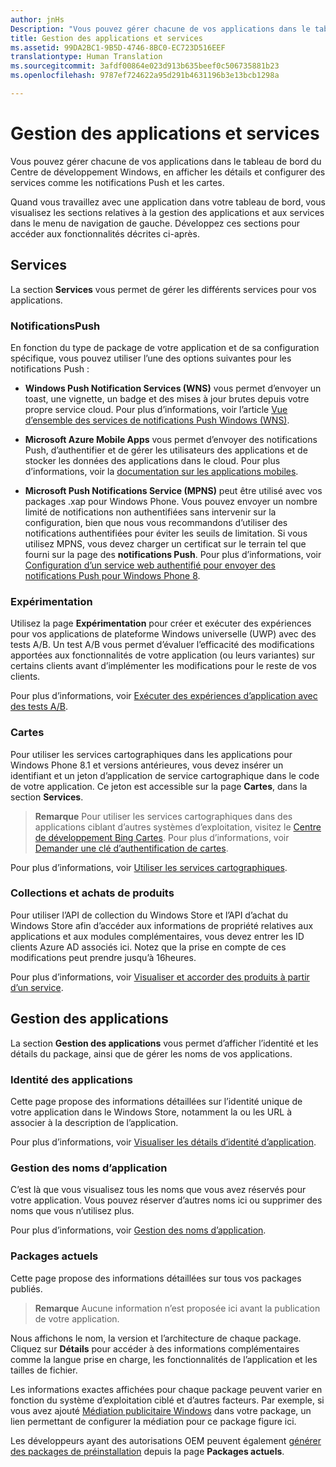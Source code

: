 ```yaml
---
author: jnHs
Description: "Vous pouvez gérer chacune de vos applications dans le tableau de bord du Centre de développement Windows, en afficher les détails et configurer des services comme les notifications Push et les cartes."
title: Gestion des applications et services
ms.assetid: 99DA2BC1-9B5D-4746-8BC0-EC723D516EEF
translationtype: Human Translation
ms.sourcegitcommit: 3afdf00864e023d913b635beef0c506735881b23
ms.openlocfilehash: 9787ef724622a95d291b4631196b3e13bcb1298a

---
```


# Gestion des applications et services

Vous pouvez gérer chacune de vos applications dans le tableau de bord du Centre de développement Windows, en afficher les détails et configurer des services comme les notifications Push et les cartes.

Quand vous travaillez avec une application dans votre tableau de bord, vous visualisez les sections relatives à la gestion des applications et aux services dans le menu de navigation de gauche. Développez ces sections pour accéder aux fonctionnalités décrites ci-après.

## Services

La section **Services** vous permet de gérer les différents services pour vos applications.

### NotificationsPush

En fonction du type de package de votre application et de sa configuration spécifique, vous pouvez utiliser l’une des options suivantes pour les notifications Push :

-   **Windows Push Notification Services (WNS)** vous permet d’envoyer un toast, une vignette, un badge et des mises à jour brutes depuis votre propre service cloud. Pour plus d’informations, voir l’article [Vue d’ensemble des services de notifications Push Windows (WNS)](https://msdn.microsoft.com/library/windows/apps/mt187203).

-   **Microsoft Azure Mobile Apps** vous permet d’envoyer des notifications Push, d’authentifier et de gérer les utilisateurs des applications et de stocker les données des applications dans le cloud. Pour plus d’informations, voir la [documentation sur les applications mobiles](http://go.microsoft.com/fwlink/p/?LinkId=221116).

-   **Microsoft Push Notifications Service (MPNS)** peut être utilisé avec vos packages .xap pour Windows Phone. Vous pouvez envoyer un nombre limité de notifications non authentifiées sans intervenir sur la configuration, bien que nous vous recommandons d’utiliser des notifications authentifiées pour éviter les seuils de limitation. Si vous utilisez MPNS, vous devez charger un certificat sur le terrain tel que fourni sur la page des **notifications Push**. Pour plus d’informations, voir [Configuration d’un service web authentifié pour envoyer des notifications Push pour Windows Phone 8](http://go.microsoft.com/fwlink/p/?LinkId=528736).

### Expérimentation

Utilisez la page **Expérimentation** pour créer et exécuter des expériences pour vos applications de plateforme Windows universelle (UWP) avec des tests A/B. Un test A/B vous permet d’évaluer l’efficacité des modifications apportées aux fonctionnalités de votre application (ou leurs variantes) sur certains clients avant d’implémenter les modifications pour le reste de vos clients.

Pour plus d’informations, voir [Exécuter des expériences d’application avec des tests A/B](../monetize/run-app-experiments-with-a-b-testing.md).

### Cartes

Pour utiliser les services cartographiques dans les applications pour Windows Phone 8.1 et versions antérieures, vous devez insérer un identifiant et un jeton d’application de service cartographique dans le code de votre application. Ce jeton est accessible sur la page **Cartes**, dans la section **Services**.

> **Remarque** Pour utiliser les services cartographiques dans des applications ciblant d’autres systèmes d’exploitation, visitez le [Centre de développement Bing Cartes](http://go.microsoft.com/fwlink/p/?LinkId=614880). Pour plus d’informations, voir [Demander une clé d’authentification de cartes](https://msdn.microsoft.com/library/windows/apps/mt219694).

Pour plus d’informations, voir [Utiliser les services cartographiques](use-map-services.md).

### Collections et achats de produits

Pour utiliser l’API de collection du Windows Store et l’API d’achat du Windows Store afin d’accéder aux informations de propriété relatives aux applications et aux modules complémentaires, vous devez entrer les ID clients Azure AD associés ici. Notez que la prise en compte de ces modifications peut prendre jusqu’à 16heures.

Pour plus d’informations, voir [Visualiser et accorder des produits à partir d’un service](https://msdn.microsoft.com/library/windows/apps/mt609002).

## Gestion des applications

La section **Gestion des applications** vous permet d’afficher l’identité et les détails du package, ainsi que de gérer les noms de vos applications.

### Identité des applications

Cette page propose des informations détaillées sur l’identité unique de votre application dans le Windows Store, notamment la ou les URL à associer à la description de l’application.

Pour plus d’informations, voir [Visualiser les détails d’identité d’application](view-app-identity-details.md).

### Gestion des noms d’application

C’est là que vous visualisez tous les noms que vous avez réservés pour votre application. Vous pouvez réserver d’autres noms ici ou supprimer des noms que vous n’utilisez plus.

Pour plus d’informations, voir [Gestion des noms d’application](manage-app-names.md).

### Packages actuels

Cette page propose des informations détaillées sur tous vos packages publiés.

> **Remarque** Aucune information n’est proposée ici avant la publication de votre application.

Nous affichons le nom, la version et l’architecture de chaque package. Cliquez sur **Détails** pour accéder à des informations complémentaires comme la langue prise en charge, les fonctionnalités de l’application et les tailles de fichier.

Les informations exactes affichées pour chaque package peuvent varier en fonction du système d’exploitation ciblé et d’autres facteurs. Par exemple, si vous avez ajouté [Médiation publicitaire Windows](https://msdn.microsoft.com/library/windows/apps/mt219691) dans votre package, un lien permettant de configurer la médiation pour ce package figure ici.

Les développeurs ayant des autorisations OEM peuvent également [générer des packages de préinstallation](generate-preinstall-packages-for-oems.md) depuis la page **Packages actuels**.

 

 



<!--HONumber=Aug16_HO3-->


